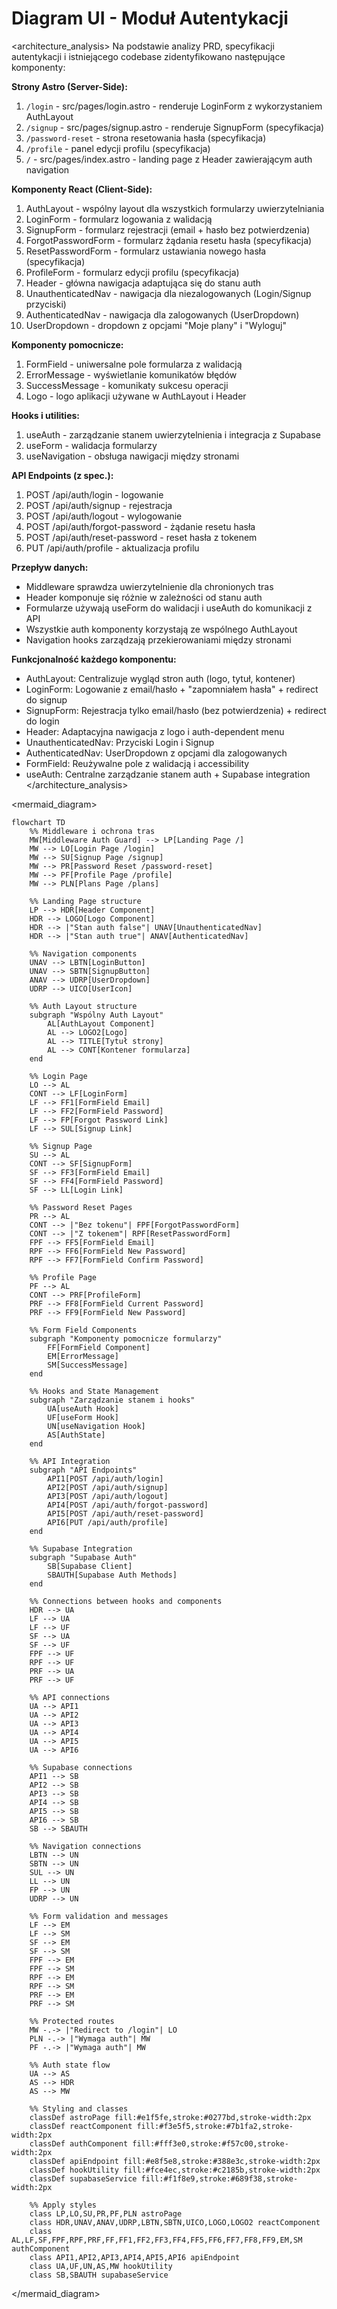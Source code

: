 # Diagram UI - Moduł Autentykacji

<architecture_analysis>
Na podstawie analizy PRD, specyfikacji autentykacji i istniejącego codebase zidentyfikowano następujące komponenty:

**Strony Astro (Server-Side):**

1. `/login` - src/pages/login.astro - renderuje LoginForm z wykorzystaniem AuthLayout
2. `/signup` - src/pages/signup.astro - renderuje SignupForm (specyfikacja)
3. `/password-reset` - strona resetowania hasła (specyfikacja)
4. `/profile` - panel edycji profilu (specyfikacja)
5. `/` - src/pages/index.astro - landing page z Header zawierającym auth navigation

**Komponenty React (Client-Side):**

1. AuthLayout - wspólny layout dla wszystkich formularzy uwierzytelniania
2. LoginForm - formularz logowania z walidacją
3. SignupForm - formularz rejestracji (email + hasło bez potwierdzenia)
4. ForgotPasswordForm - formularz żądania resetu hasła (specyfikacja)
5. ResetPasswordForm - formularz ustawiania nowego hasła (specyfikacja)
6. ProfileForm - formularz edycji profilu (specyfikacja)
7. Header - główna nawigacja adaptująca się do stanu auth
8. UnauthenticatedNav - nawigacja dla niezalogowanych (Login/Signup przyciski)
9. AuthenticatedNav - nawigacja dla zalogowanych (UserDropdown)
10. UserDropdown - dropdown z opcjami "Moje plany" i "Wyloguj"

**Komponenty pomocnicze:**

1. FormField - uniwersalne pole formularza z walidacją
2. ErrorMessage - wyświetlanie komunikatów błędów
3. SuccessMessage - komunikaty sukcesu operacji
4. Logo - logo aplikacji używane w AuthLayout i Header

**Hooks i utilities:**

1. useAuth - zarządzanie stanem uwierzytelnienia i integracja z Supabase
2. useForm - walidacja formularzy
3. useNavigation - obsługa nawigacji między stronami

**API Endpoints (z spec.):**

1. POST /api/auth/login - logowanie
2. POST /api/auth/signup - rejestracja
3. POST /api/auth/logout - wylogowanie
4. POST /api/auth/forgot-password - żądanie resetu hasła
5. POST /api/auth/reset-password - reset hasła z tokenem
6. PUT /api/auth/profile - aktualizacja profilu

**Przepływ danych:**

- Middleware sprawdza uwierzytelnienie dla chronionych tras
- Header komponuje się różnie w zależności od stanu auth
- Formularze używają useForm do walidacji i useAuth do komunikacji z API
- Wszystkie auth komponenty korzystają ze wspólnego AuthLayout
- Navigation hooks zarządzają przekierowaniami między stronami

**Funkcjonalność każdego komponentu:**

- AuthLayout: Centralizuje wygląd stron auth (logo, tytuł, kontener)
- LoginForm: Logowanie z email/hasło + "zapomniałem hasła" + redirect do signup
- SignupForm: Rejestracja tylko email/hasło (bez potwierdzenia) + redirect do login
- Header: Adaptacyjna nawigacja z logo i auth-dependent menu
- UnauthenticatedNav: Przyciski Login i Signup
- AuthenticatedNav: UserDropdown z opcjami dla zalogowanych
- FormField: Reużywalne pole z walidacją i accessibility
- useAuth: Centralne zarządzanie stanem auth + Supabase integration
  </architecture_analysis>

<mermaid_diagram>

```mermaid
flowchart TD
    %% Middleware i ochrona tras
    MW[Middleware Auth Guard] --> LP[Landing Page /]
    MW --> LO[Login Page /login]
    MW --> SU[Signup Page /signup]
    MW --> PR[Password Reset /password-reset]
    MW --> PF[Profile Page /profile]
    MW --> PLN[Plans Page /plans]

    %% Landing Page structure
    LP --> HDR[Header Component]
    HDR --> LOGO[Logo Component]
    HDR --> |"Stan auth false"| UNAV[UnauthenticatedNav]
    HDR --> |"Stan auth true"| ANAV[AuthenticatedNav]

    %% Navigation components
    UNAV --> LBTN[LoginButton]
    UNAV --> SBTN[SignupButton]
    ANAV --> UDRP[UserDropdown]
    UDRP --> UICO[UserIcon]

    %% Auth Layout structure
    subgraph "Wspólny Auth Layout"
        AL[AuthLayout Component]
        AL --> LOGO2[Logo]
        AL --> TITLE[Tytuł strony]
        AL --> CONT[Kontener formularza]
    end

    %% Login Page
    LO --> AL
    CONT --> LF[LoginForm]
    LF --> FF1[FormField Email]
    LF --> FF2[FormField Password]
    LF --> FP[Forgot Password Link]
    LF --> SUL[Signup Link]

    %% Signup Page
    SU --> AL
    CONT --> SF[SignupForm]
    SF --> FF3[FormField Email]
    SF --> FF4[FormField Password]
    SF --> LL[Login Link]

    %% Password Reset Pages
    PR --> AL
    CONT --> |"Bez tokenu"| FPF[ForgotPasswordForm]
    CONT --> |"Z tokenem"| RPF[ResetPasswordForm]
    FPF --> FF5[FormField Email]
    RPF --> FF6[FormField New Password]
    RPF --> FF7[FormField Confirm Password]

    %% Profile Page
    PF --> AL
    CONT --> PRF[ProfileForm]
    PRF --> FF8[FormField Current Password]
    PRF --> FF9[FormField New Password]

    %% Form Field Components
    subgraph "Komponenty pomocnicze formularzy"
        FF[FormField Component]
        EM[ErrorMessage]
        SM[SuccessMessage]
    end

    %% Hooks and State Management
    subgraph "Zarządzanie stanem i hooks"
        UA[useAuth Hook]
        UF[useForm Hook]
        UN[useNavigation Hook]
        AS[AuthState]
    end

    %% API Integration
    subgraph "API Endpoints"
        API1[POST /api/auth/login]
        API2[POST /api/auth/signup]
        API3[POST /api/auth/logout]
        API4[POST /api/auth/forgot-password]
        API5[POST /api/auth/reset-password]
        API6[PUT /api/auth/profile]
    end

    %% Supabase Integration
    subgraph "Supabase Auth"
        SB[Supabase Client]
        SBAUTH[Supabase Auth Methods]
    end

    %% Connections between hooks and components
    HDR --> UA
    LF --> UA
    LF --> UF
    SF --> UA
    SF --> UF
    FPF --> UF
    RPF --> UF
    PRF --> UA
    PRF --> UF

    %% API connections
    UA --> API1
    UA --> API2
    UA --> API3
    UA --> API4
    UA --> API5
    UA --> API6

    %% Supabase connections
    API1 --> SB
    API2 --> SB
    API3 --> SB
    API4 --> SB
    API5 --> SB
    API6 --> SB
    SB --> SBAUTH

    %% Navigation connections
    LBTN --> UN
    SBTN --> UN
    SUL --> UN
    LL --> UN
    FP --> UN
    UDRP --> UN

    %% Form validation and messages
    LF --> EM
    LF --> SM
    SF --> EM
    SF --> SM
    FPF --> EM
    FPF --> SM
    RPF --> EM
    RPF --> SM
    PRF --> EM
    PRF --> SM

    %% Protected routes
    MW -.-> |"Redirect to /login"| LO
    PLN -.-> |"Wymaga auth"| MW
    PF -.-> |"Wymaga auth"| MW

    %% Auth state flow
    UA --> AS
    AS --> HDR
    AS --> MW

    %% Styling and classes
    classDef astroPage fill:#e1f5fe,stroke:#0277bd,stroke-width:2px
    classDef reactComponent fill:#f3e5f5,stroke:#7b1fa2,stroke-width:2px
    classDef authComponent fill:#fff3e0,stroke:#f57c00,stroke-width:2px
    classDef apiEndpoint fill:#e8f5e8,stroke:#388e3c,stroke-width:2px
    classDef hookUtility fill:#fce4ec,stroke:#c2185b,stroke-width:2px
    classDef supabaseService fill:#f1f8e9,stroke:#689f38,stroke-width:2px

    %% Apply styles
    class LP,LO,SU,PR,PF,PLN astroPage
    class HDR,UNAV,ANAV,UDRP,LBTN,SBTN,UICO,LOGO,LOGO2 reactComponent
    class AL,LF,SF,FPF,RPF,PRF,FF,FF1,FF2,FF3,FF4,FF5,FF6,FF7,FF8,FF9,EM,SM authComponent
    class API1,API2,API3,API4,API5,API6 apiEndpoint
    class UA,UF,UN,AS,MW hookUtility
    class SB,SBAUTH supabaseService
```

</mermaid_diagram>
